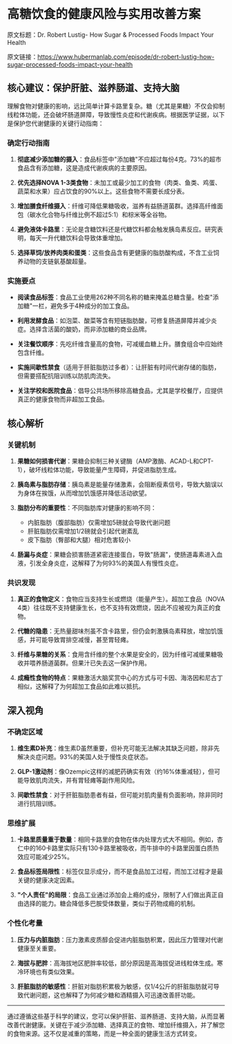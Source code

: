 # 高糖饮食的健康风险与实用改善方案

原文标题：Dr. Robert Lustig- How Sugar & Processed Foods Impact Your Health

原文链接：https://www.hubermanlab.com/episode/dr-robert-lustig-how-sugar-processed-foods-impact-your-health

<YouTube videoId="n28W4AmvMDE" />

## 核心建议：保护肝脏、滋养肠道、支持大脑

理解食物对健康的影响，远比简单计算卡路里复杂。糖（尤其是果糖）不仅会抑制线粒体功能，还会破坏肠道屏障，导致慢性炎症和代谢疾病。根据医学证据，以下是保护您代谢健康的关键行动指南：

### 确定行动指南

1. **彻底减少添加糖的摄入**：食品标签中"添加糖"不应超过每份4克。73%的超市食品含有添加糖，这是造成代谢疾病的主要原因。

2. **优先选择NOVA 1-3类食物**：未加工或最少加工的食物（肉类、鱼类、鸡蛋、蔬菜和水果）应占饮食的90%以上。这些食物不需要长成分表。

3. **增加膳食纤维摄入**：纤维可降低果糖吸收，滋养有益肠道菌群。选择高纤维面包（碳水化合物与纤维比例不超过5:1）和棕米等全谷物。

4. **避免液体卡路里**：无论是含糖饮料还是代糖饮料都会触发胰岛素反应。研究表明，每天一升代糖饮料会导致体重增加。

5. **选择草饲/放养肉类和蛋类**：这些食品含有更健康的脂肪酸构成，不含工业饲养动物的支链氨基酸超量。

### 实施要点

- **阅读食品标签**：食品工业使用262种不同名称的糖来掩盖总糖含量。检查"添加糖"一栏，避免多于4种成分的加工食品。

- **利用发酵食品**：如泡菜、酸菜等含有短链脂肪酸，可修复肠道屏障并减少炎症。选择含活菌的酸奶，而非添加糖的商业品牌。

- **关注餐饮顺序**：先吃纤维含量高的食物，可减缓血糖上升。膳食组合中应始终包含纤维。

- **实施间歇性禁食**（适用于肝脏脂肪过多者）：让肝脏有时间代谢存储的脂肪，但需要搭配抗阻训练以防肌肉流失。

- **关注学校和医院食品**：倡导公共场所移除高糖食品，尤其是学校餐厅，应提供真正的健康食物而非超加工食品。

## 核心解析

### 关键机制

1. **果糖如何损害代谢**：果糖会抑制三种关键酶（AMP激酶、ACAD-L和CPT-1），破坏线粒体功能，导致能量产生障碍，并促进脂肪生成。

2. **胰岛素与脂肪存储**：胰岛素是能量存储激素，会阻断瘦素信号，导致大脑误以为身体在挨饿，从而增加饥饿感并降低活动欲望。

3. **脂肪分布的重要性**：不同脂肪库对健康的影响不同：
   - 内脏脂肪（腹部脂肪）仅需增加5磅就会导致代谢问题
   - 肝脏脂肪仅需增加1/2磅就会引起代谢紊乱
   - 皮下脂肪（臀部和大腿）相对危害较小

4. **肠漏与炎症**：果糖会损害肠道紧密连接蛋白，导致"肠漏"，使肠道毒素进入血液，引发全身炎症，这解释了为何93%的美国人有慢性炎症。

### 共识发现

1. **真正的食物定义**：食物应当支持生长或燃烧（能量产生）。超加工食品（NOVA 4类）往往既不支持健康生长，也不支持有效燃烧，因此不应被视为真正的食物。

2. **代糖的隐患**：无热量甜味剂虽不含卡路里，但仍会刺激胰岛素释放，增加饥饿感，并可能导致胃排空减慢，甚至胃轻瘫。

3. **纤维与果糖的关系**：食用含纤维的整个水果是安全的，因为纤维可减缓果糖吸收并喂养肠道菌群。但果汁已失去这一保护作用。

4. **成瘾性食物的特点**：果糖激活大脑奖赏中心的方式与可卡因、海洛因和尼古丁相似，这解释了为何超加工食品如此难以抵抗。

## 深入视角

### 不确定区域

1. **维生素D补充**：维生素D虽然重要，但补充可能无法解决其缺乏问题，除非先解决炎症问题。93%的美国人处于慢性炎症状态。

2. **GLP-1激动剂**：像Ozempic这样的减肥药确实有效（约16%体重减轻），但可能导致肌肉流失，并有胃轻瘫等副作用风险。

3. **间歇性禁食**：对于肝脏脂肪患者有益，但可能对肌肉量有负面影响，除非同时进行抗阻训练。

### 思维扩展

1. **卡路里质量重于数量**：相同卡路里的食物在体内处理方式大不相同。例如，杏仁中的160卡路里实际只有130卡路里被吸收，而牛排中的卡路里因蛋白质热效应可能减少25%。

2. **食品标签局限性**：标签仅显示成分，而不是食品加工过程，而加工过程才是最关键的健康决定因素。

3. **"个人责任"的局限**：食品工业通过添加会上瘾的成分，限制了人们做出真正自由选择的能力。糖会降低多巴胺受体数量，类似于药物成瘾的机制。

### 个性化考量

1. **压力与内脏脂肪**：压力激素皮质醇会促进内脏脂肪积累，因此压力管理对代谢健康至关重要。

2. **海拔与肥胖**：高海拔地区肥胖率较低，部分原因是高海拔促进线粒体生成。寒冷环境也有类似效果。

3. **肝脏脂肪的敏感性**：肝脏对脂肪积累极为敏感，仅1/4公斤的肝脏脂肪就可导致代谢问题，这也解释了为何减少糖和酒精摄入可迅速改善肝功能。

---

通过遵循这些基于科学的建议，您可以保护肝脏、滋养肠道、支持大脑，从而显著改善代谢健康。关键在于减少添加糖、选择真正的食物、增加纤维摄入，并了解您的食物来源。这不仅是减重的策略，而是一种全面的健康生活方式转变。
